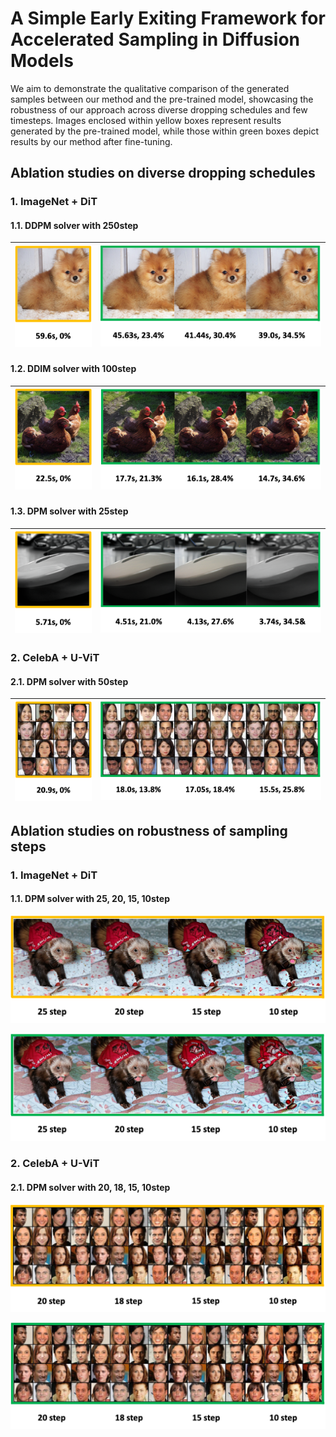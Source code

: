 # A Simple Early Exiting Framework for Accelerated Sampling in Diffusion Models

We aim to demonstrate the qualitative comparison of the generated samples between our method and the pre-trained model, showcasing the robustness of our approach across diverse dropping schedules and few timesteps. Images enclosed within yellow boxes represent results generated by the pre-trained model, while those within green boxes depict results by our method after fine-tuning. 

## Ablation studies on diverse dropping schedules
### 1. ImageNet + DiT
#### 1.1. DDPM solver with 250step
![ddpm_baseline.jpg1](./images/ddpm_250_baseline.png) |![ddpm_ours.jpg2](./images/ddpm_250_ours.png)
--- | --- |

#### 1.2. DDIM solver with 100step
![ddim_baseline.jpg1](./images/ddim_100_baseline.png) |![ddim_ours.jpg2](./images/ddim_100_ours.png)
--- | --- |

#### 1.3. DPM solver with 25step
![dpm_baseline.jpg1](./images/dpm_25_baseline.png) |![dpm_ours.jpg2](./images/dpm_25_ours.png)
--- | --- |

### 2. CelebA + U-ViT
#### 2.1. DPM solver with 50step
![celeba_baseline.jpg1](./images/celeba_baseline.png) |![celeba_ours.jpg2](./images/celeba_ours.png)
--- | --- |


## Ablation studies on robustness of sampling steps
### 1. ImageNet + DiT
#### 1.1. DPM solver with 25, 20, 15, 10step
![baseline_robustness.jpg1](./images/baseline_robustness.png)

![ours_robustness.jpg2](./images/ours_robustness.png)

### 2. CelebA + U-ViT
#### 2.1. DPM solver with 20, 18, 15, 10step
![celeba_baseline_robustness.jpg1](./images/celeba_baseline_robustness.png)

![celeba_ours_robustness.jpg2](./images/celeba_ours_robustness.png)